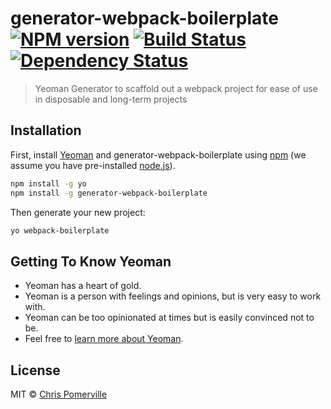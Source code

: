 # generator-webpack-boilerplate [![NPM version][npm-image]][npm-url] [![Build Status][travis-image]][travis-url] [![Dependency Status][daviddm-image]][daviddm-url]
> Yeoman Generator to scaffold out a webpack project for ease of use in disposable and long-term projects

## Installation

First, install [Yeoman](http://yeoman.io) and generator-webpack-boilerplate using [npm](https://www.npmjs.com/) (we assume you have pre-installed [node.js](https://nodejs.org/)).

```bash
npm install -g yo
npm install -g generator-webpack-boilerplate
```

Then generate your new project:

```bash
yo webpack-boilerplate
```

## Getting To Know Yeoman

 * Yeoman has a heart of gold.
 * Yeoman is a person with feelings and opinions, but is very easy to work with.
 * Yeoman can be too opinionated at times but is easily convinced not to be.
 * Feel free to [learn more about Yeoman](http://yeoman.io/).

## License

MIT © [Chris Pomerville](chrispomerville.com)


[npm-image]: https://badge.fury.io/js/generator-webpack-boilerplate.svg
[npm-url]: https://npmjs.org/package/generator-webpack-boilerplate
[travis-image]: https://travis-ci.org/CFourPO/generator-webpack-boilerplate.svg?branch=master
[travis-url]: https://travis-ci.org/CFourPO/generator-webpack-boilerplate
[daviddm-image]: https://david-dm.org/CFourPO/generator-webpack-boilerplate.svg?theme=shields.io
[daviddm-url]: https://david-dm.org/CFourPO/generator-webpack-boilerplate
